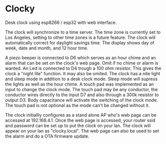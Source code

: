# Clocky
Desk clock using esp8266 / esp32 with web interface.

The clock will synchronize to a time server. The time zone is currently set to Los Angeles, setting to other time zones is a future feature. The clock will 
automatically correct for daylight savings time. The display shows day of week, date and month, and 12 hour time.

A piezo beeper is connected to D6 which serves as an hour chime and an alarm that can be set on the clock's web page. Omit if no chime or alarm is wanted. An Led is
connected to D4 trough a 100 ohm resistor. This gives the clock a "night lite" function. It may also be omited.  The clock has a nite light and sleep mode in
addition to a desk clock mode. Sleep mode will supress the lights as well as the hour chime.  A touch pad was implemented as an input to change the clock mode.
The touch pad may be any conductor, the conductor wires directly to the input D7 and also through a 300k resistor to output D3. Body capacitance will activate
the switching of the clock mode. The touch pad is not optional as the mode can't be changed without it.

The clock initiallly configures as a stand alone AP who's web page can be accessed at 192.168.4.1. Once the web page is accessed, your router ssid and password can 
be set up to put the clock on your lan. The clock will appear on your lan as "clocky.local". The web page can also be used to set the alarm and do a OTA firmware update.



